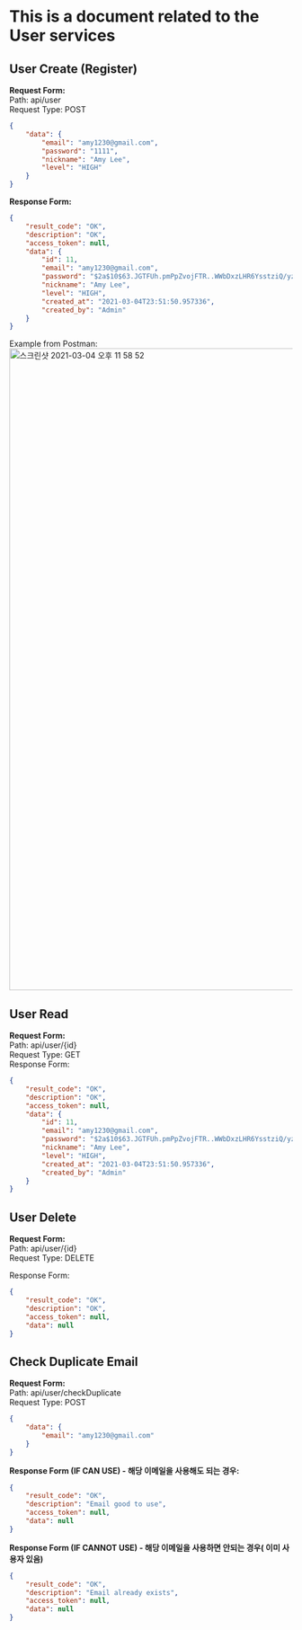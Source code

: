 # This is a document related to the User services

## User Create (Register)
__Request Form:__   
Path: api/user   
Request Type: POST   
```json
{
    "data": {
        "email": "amy1230@gmail.com",
        "password": "1111",
        "nickname": "Amy Lee",
        "level": "HIGH"
    }
}
```
   
__Response Form:__
```json
{
    "result_code": "OK",
    "description": "OK",
    "access_token": null,
    "data": {
        "id": 11,
        "email": "amy1230@gmail.com",
        "password": "$2a$10$63.JGTFUh.pmPpZvojFTR..WWbDxzLHR6YsstziQ/yzJMugVVhAXi",
        "nickname": "Amy Lee",
        "level": "HIGH",
        "created_at": "2021-03-04T23:51:50.957336",
        "created_by": "Admin"
    }
}
```
Example from Postman: 
<img width="1143" alt="스크린샷 2021-03-04 오후 11 58 52" src="https://user-images.githubusercontent.com/52744390/109984380-0e3d9900-7d47-11eb-81c6-2615797399db.png">

## User Read
__Request Form:__   
Path: api/user/{id}   
Request Type: GET   
Response Form:   
```json
{
    "result_code": "OK",
    "description": "OK",
    "access_token": null,
    "data": {
        "id": 11,
        "email": "amy1230@gmail.com",
        "password": "$2a$10$63.JGTFUh.pmPpZvojFTR..WWbDxzLHR6YsstziQ/yzJMugVVhAXi",
        "nickname": "Amy Lee",
        "level": "HIGH",
        "created_at": "2021-03-04T23:51:50.957336",
        "created_by": "Admin"
    }
}
```

## User Delete 
__Request Form:__   
Path: api/user/{id}   
Request Type: DELETE   
   
Response Form:   
```json
{
    "result_code": "OK",
    "description": "OK",
    "access_token": null,
    "data": null
}
```


## Check Duplicate Email 
__Request Form:__   
Path: api/user/checkDuplicate   
Request Type: POST    
```json
{
    "data": {
        "email": "amy1230@gmail.com"
    }
}
```
   
__Response Form (IF CAN USE) - 해당 이메일을 사용해도 되는 경우:__ 
```json
{
    "result_code": "OK",
    "description": "Email good to use",
    "access_token": null,
    "data": null
}
```

__Response Form (IF CANNOT USE) - 해당 이메일을 사용하면 안되는 경우( 이미 사용자 있음)__
```json
{
    "result_code": "OK",
    "description": "Email already exists",
    "access_token": null,
    "data": null
}
```
